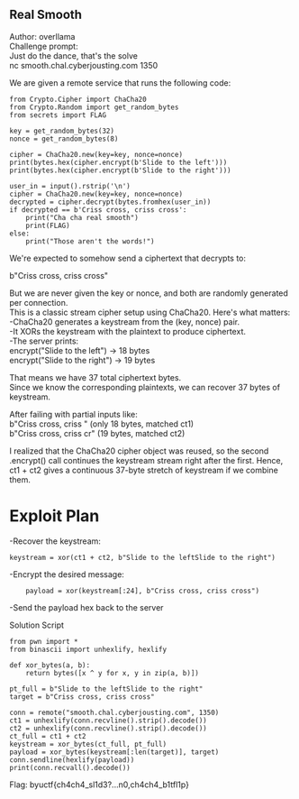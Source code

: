 ## Real Smooth
Author: overllama  
Challenge prompt:  
Just do the dance, that's the solve  
nc smooth.chal.cyberjousting.com 1350  

We are given a remote service that runs the following code:
```
from Crypto.Cipher import ChaCha20
from Crypto.Random import get_random_bytes
from secrets import FLAG

key = get_random_bytes(32)
nonce = get_random_bytes(8)

cipher = ChaCha20.new(key=key, nonce=nonce)
print(bytes.hex(cipher.encrypt(b'Slide to the left')))
print(bytes.hex(cipher.encrypt(b'Slide to the right')))

user_in = input().rstrip('\n')
cipher = ChaCha20.new(key=key, nonce=nonce)
decrypted = cipher.decrypt(bytes.fromhex(user_in))
if decrypted == b'Criss cross, criss cross':
    print("Cha cha real smooth")
    print(FLAG)
else:
    print("Those aren't the words!")
```
We're expected to somehow send a ciphertext that decrypts to:  

b"Criss cross, criss cross"  

But we are never given the key or nonce, and both are randomly generated per connection.  
This is a classic stream cipher setup using ChaCha20. Here's what matters:  
-ChaCha20 generates a keystream from the (key, nonce) pair.  
-It XORs the keystream with the plaintext to produce ciphertext.  
-The server prints:  
    encrypt("Slide to the left") → 18 bytes  
    encrypt("Slide to the right") → 19 bytes  
    
That means we have 37 total ciphertext bytes.  
Since we know the corresponding plaintexts, we can recover 37 bytes of keystream.  

After failing with partial inputs like:  
    b"Criss cross, criss " (only 18 bytes, matched ct1)  
    b"Criss cross, criss cr" (19 bytes, matched ct2)  

I realized that the ChaCha20 cipher object was reused, so the second .encrypt() call continues the keystream stream right after the first.
Hence, ct1 + ct2 gives a continuous 37-byte stretch of keystream if we combine them.

# Exploit Plan
-Recover the keystream:
```
keystream = xor(ct1 + ct2, b"Slide to the leftSlide to the right")
```
-Encrypt the desired message:
```
    payload = xor(keystream[:24], b"Criss cross, criss cross")
```
-Send the payload hex back to the server

Solution Script
```
from pwn import *
from binascii import unhexlify, hexlify

def xor_bytes(a, b):
    return bytes([x ^ y for x, y in zip(a, b)])

pt_full = b"Slide to the leftSlide to the right"
target = b"Criss cross, criss cross"

conn = remote("smooth.chal.cyberjousting.com", 1350)
ct1 = unhexlify(conn.recvline().strip().decode())
ct2 = unhexlify(conn.recvline().strip().decode())
ct_full = ct1 + ct2
keystream = xor_bytes(ct_full, pt_full)
payload = xor_bytes(keystream[:len(target)], target)
conn.sendline(hexlify(payload))
print(conn.recvall().decode())
```
Flag: byuctf{ch4ch4_sl1d3?...n0,ch4ch4_b1tfl1p}
